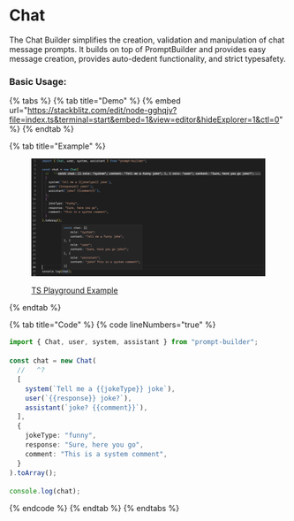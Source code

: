 # Chat

The Chat Builder simplifies the creation, validation and manipulation of chat message prompts. It builds on top of PromptBuilder and provides easy message creation, provides auto-dedent functionality, and strict typesafety.

### Basic Usage:

{% tabs %}
{% tab title="Demo" %}
{% embed url="https://stackblitz.com/edit/node-gghqjv?file=index.ts&terminal=start&embed=1&view=editor&hideExplorer=1&ctl=0" %}
{% endtab %}

{% tab title="Example" %}
<figure><img src=".gitbook/assets/image (1) (1) (1).png" alt=""><figcaption><p><a href="https://www.typescriptlang.org/play?module=1#code/JYWwDg9gTgLgBAbzgYQBYEMYBo4FcDOAplDvgJ74yEg7r77CXoB28AvnAGZQQhwBEYHuBgBaAEa5gAGwAmxfgG4AUMoDGEZpThqM8ALxxmhAO4o9ACmVw4Aels24APQD81uAG13N8pWoWAAwAVQmlpOBBCOHREBAArCABrQiCyMEI2DgTkgIBKLG88IihAhAQoQnxILQyspMIXPILHaPpGGBYYQOyG2I0QSNZMpvcAXWbEQp7U9IAuAU5cZmYyfgmbCqrNInn+AGVcCpxUYiiyCFw4AHMINcL+wZhdoNRGODeY3yo+B8JWO5sbGUuQAdDAIABBKBQdBkCy5FTqbYQaSEEHSCBXCy6TAI5RAA">TS Playground Example</a></p></figcaption></figure>
{% endtab %}

{% tab title="Code" %}
{% code lineNumbers="true" %}
```typescript
import { Chat, user, system, assistant } from "prompt-builder";

const chat = new Chat(
  //   ^?
  [
    system(`Tell me a {{jokeType}} joke`),
    user(`{{response}} joke?`),
    assistant(`joke? {{comment}}`),
  ],
  {
    jokeType: "funny",
    response: "Sure, here you go",
    comment: "This is a system comment",
  }
).toArray();

console.log(chat);
```
{% endcode %}
{% endtab %}
{% endtabs %}
